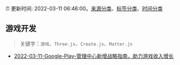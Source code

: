 :alarm_clock: 更新时间: 2022-03-11 06:46:00。[来源分类](../README.md)、[标签分类](../TAGS.md)、[时间分类](../TIMELINE.md)

## 游戏开发


> 关键字：`游戏`、`Three.js`、`Create.js`、`Matter.js`



- [2022-03-11-Google-Play-管理中心新增战略指南，助力游戏收入增长](https://toutiao.io/k/pca4lrw) 